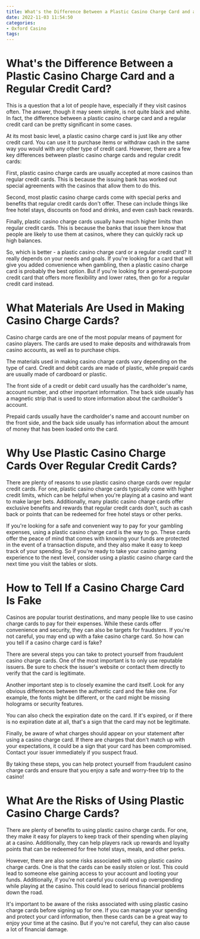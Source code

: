 ```yaml
---
title: What's the Difference Between a Plastic Casino Charge Card and a Regular Credit Card
date: 2022-11-03 11:54:50
categories:
- Oxford Casino
tags:
---
```



#  What's the Difference Between a Plastic Casino Charge Card and a Regular Credit Card?

This is a question that a lot of people have, especially if they visit casinos often. The answer, though it may seem simple, is not quite black and white. In fact, the difference between a plastic casino charge card and a regular credit card can be pretty significant in some cases.

At its most basic level, a plastic casino charge card is just like any other credit card. You can use it to purchase items or withdraw cash in the same way you would with any other type of credit card. However, there are a few key differences between plastic casino charge cards and regular credit cards:

First, plastic casino charge cards are usually accepted at more casinos than regular credit cards. This is because the issuing bank has worked out special agreements with the casinos that allow them to do this.

Second, most plastic casino charge cards come with special perks and benefits that regular credit cards don't offer. These can include things like free hotel stays, discounts on food and drinks, and even cash back rewards.

Finally, plastic casino charge cards usually have much higher limits than regular credit cards. This is because the banks that issue them know that people are likely to use them at casinos, where they can quickly rack up high balances.

So, which is better - a plastic casino charge card or a regular credit card? It really depends on your needs and goals. If you're looking for a card that will give you added convenience when gambling, then a plastic casino charge card is probably the best option. But if you're looking for a general-purpose credit card that offers more flexibility and lower rates, then go for a regular credit card instead.

#  What Materials Are Used in Making Casino Charge Cards?

Casino charge cards are one of the most popular means of payment for casino players. The cards are used to make deposits and withdrawals from casino accounts, as well as to purchase chips.

The materials used in making casino charge cards vary depending on the type of card. Credit and debit cards are made of plastic, while prepaid cards are usually made of cardboard or plastic.

The front side of a credit or debit card usually has the cardholder's name, account number, and other important information. The back side usually has a magnetic strip that is used to store information about the cardholder's account.

Prepaid cards usually have the cardholder's name and account number on the front side, and the back side usually has information about the amount of money that has been loaded onto the card.

#  Why Use Plastic Casino Charge Cards Over Regular Credit Cards?

There are plenty of reasons to use plastic casino charge cards over regular credit cards. For one, plastic casino charge cards typically come with higher credit limits, which can be helpful when you're playing at a casino and want to make larger bets. Additionally, many plastic casino charge cards offer exclusive benefits and rewards that regular credit cards don't, such as cash back or points that can be redeemed for free hotel stays or other perks.

If you're looking for a safe and convenient way to pay for your gambling expenses, using a plastic casino charge card is the way to go. These cards offer the peace of mind that comes with knowing your funds are protected in the event of a transaction dispute, and they also make it easy to keep track of your spending. So if you're ready to take your casino gaming experience to the next level, consider using a plastic casino charge card the next time you visit the tables or slots.

#  How to Tell If a Casino Charge Card Is Fake

Casinos are popular tourist destinations, and many people like to use casino charge cards to pay for their expenses. While these cards offer convenience and security, they can also be targets for fraudsters. If you're not careful, you may end up with a fake casino charge card. So how can you tell if a casino charge card is fake?

There are several steps you can take to protect yourself from fraudulent casino charge cards. One of the most important is to only use reputable issuers. Be sure to check the issuer's website or contact them directly to verify that the card is legitimate.

Another important step is to closely examine the card itself. Look for any obvious differences between the authentic card and the fake one. For example, the fonts might be different, or the card might be missing holograms or security features.

You can also check the expiration date on the card. If it's expired, or if there is no expiration date at all, that's a sign that the card may not be legitimate.

Finally, be aware of what charges should appear on your statement after using a casino charge card. If there are charges that don't match up with your expectations, it could be a sign that your card has been compromised. Contact your issuer immediately if you suspect fraud.

By taking these steps, you can help protect yourself from fraudulent casino charge cards and ensure that you enjoy a safe and worry-free trip to the casino!

#  What Are the Risks of Using Plastic Casino Charge Cards?

There are plenty of benefits to using plastic casino charge cards. For one, they make it easy for players to keep track of their spending when playing at a casino. Additionally, they can help players rack up rewards and loyalty points that can be redeemed for free hotel stays, meals, and other perks.

However, there are also some risks associated with using plastic casino charge cards. One is that the cards can be easily stolen or lost. This could lead to someone else gaining access to your account and looting your funds. Additionally, if you're not careful you could end up overspending while playing at the casino. This could lead to serious financial problems down the road.

It's important to be aware of the risks associated with using plastic casino charge cards before signing up for one. If you can manage your spending and protect your card information, then these cards can be a great way to enjoy your time at the casino. But if you're not careful, they can also cause a lot of financial damage.